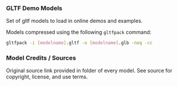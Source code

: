 ### GLTF Demo Models

Set of gltf models to load in online demos and examples.

Models compressed using the following `gltfpack` command:

```sh
gltfpack -i [modelname].gltf -o [modelname].glb -noq -cc
```

### Model Credits / Sources

Original source link provided in folder of every model. See source for copyright, license, and use terms.

